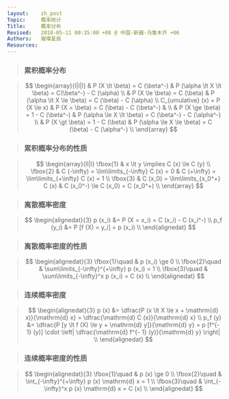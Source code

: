 ```yaml
---
layout:    zh_post
Topic:     概率统计
Title:     概率分布
Revised:   2018-05-11 00:35:00 +08 @ 中国-新疆-乌鲁木齐 +06
Authors:   璀璨星辰
Resources:
---
```


> ### 累积概率分布

> $$
> \begin{array}{l|l|l}
>                                 & P (X \lt \beta) = C (\beta^-)           & P (\alpha \lt X \lt \beta) = C(\beta^-) - C (\alpha) \\
>                                 & P (X \le \beta) = C (\beta)             & P (\alpha \lt X \le \beta) = C (\beta) - C (\alpha) \\
> C_{umulative} (x) = P (X \le x) & P (X = \beta) = C (\beta) - C (\beta^-) & \\
>                                 & P (X \ge \beta) = 1 - C (\beta^-)       & P (\alpha \le X \lt \beta) = C (\beta^-) - C (\alpha^-) \\
>                                 & P (X \gt \beta) = 1 - C (\beta)         & P (\alpha \le X \le \beta) = C (\beta) - C (\alpha^-) \\
> \end{array}
> $$
>

> ### 累积概率分布的性质

> $$
> \begin{array}{ll|l}
> \fbox{1} & x \lt y \implies C (x) \le C (y) \\
> \fbox{2} & C (-\infty) = \lim\limits_{-\infty} C (x) = 0 & C (+\infty) = \lim\limits_{+\infty} C (x) = 1 \\
> \fbox{3} & C (x_0) = \lim\limits_{x_0^+} C (x)           & C (x_0^-) \le C (x_0) = C (x_0^+) \\
> \end{array}
> $$
>

> ### 离散概率密度

> $$
> \begin{alignedat}{3}
>   p (x_i) &= P (X = x_i) = C (x_i) - C (x_i^-) \\
> p_f (y_i) &= P [f (X) = y_i] = p (x_i) \\
> \end{alignedat}
> $$
>

> ### 离散概率密度的性质

> $$
> \begin{alignedat}{3}
> \fbox{1}\quad & p (x_i) \ge 0 \\
> \fbox{2}\quad & \sum\limits_{-\infty}^{+\infty} p (x_i) = 1 \\
> \fbox{3}\quad & \sum\limits_{-\infty}^x p (x_i) = C (x) \\
> \end{alignedat}
> $$
>

> ### 连续概率密度

> $$
> \begin{alignedat}{3}
>   p (x) &= \dfrac{P (x \lt X \le x + \mathrm{d} x)}{\mathrm{d} x} = \dfrac{\mathrm{d} C (x)}{\mathrm{d} x} \\
> p_f (y) &= \dfrac{P [y \lt f (X) \le y + \mathrm{d} y]}{\mathrm{d} y} = p [f^{- 1} (y)] \cdot \left| \dfrac{\mathrm{d} f^{- 1} (y)}{\mathrm{d} y} \right| \\
> \end{alignedat}
> $$
>

> ### 连续概率密度的性质

> $$
> \begin{alignedat}{3}
> \fbox{1}\quad & p (x) \ge 0 \\
> \fbox{2}\quad & \int_{-\infty}^{+\infty} p (x) \mathrm{d} x = 1 \\
> \fbox{3}\quad & \int_{-\infty}^x p (x) \mathrm{d} x = C (x) \\
> \end{alignedat}
> $$
>

